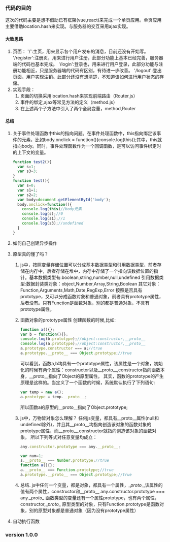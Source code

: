 ### 代码的目的
这次的代码主要是想不借助已有框架(vue,react)来完成一个单页应用。单页应用主要借助location.hash来实现。与服务器的交互采用ajax实现。
#### 大致思路
1. 页面：
   '/':主页，用来显示各个用户发布的消息，目前还没有开始写。
   '/register':注册页，用来进行用户注册，此部分功能上基本已经完善，服务器端的代码也基本完成。
   '/login':登录也，用来进行用户登录，此部分功能与注册功能相近，只是服务器端的代码有区别，有待进一步改善。
   '/logout':登出页面，用户实现注销。此部分还没有想清楚，不知道该如何进行用户状态的存储。
2. 实现手段：
   1. 页面的切换采用location.hash来实现前端路由（Router.js）
   2. 事件的绑定,ajax等常见方法的定义（method.js）
   3. 在上述两个子方法中引入了两个全局变量，method,Router

#### 总结
1. 关于事件处理函数中this的指向问题。在事件处理函数中，this指向绑定该事件的元素，比如body.onclick = function(){console.log(this)};其中，this就指向body。同时，事件处理函数作为一个回调函数，是可以访问事件绑定时的上下文的变量。

    ```js
    function test2(){
      var s=1;
      var s3=3;
    }
    function test(){
      var s=0;
      var s1=1;
      var s2=2;
      var body=document.getElementById('body');
      body.onclick=function(){
        console.log(this)//body元素
        console.log(s);//0
        console.log(s1);//1
        console.log(s3);//undefined
      }
    }
    ```

2. 如何自己创建异步操作
3. 原型真的懂了吗？
     1. js中，按照变量存储位置可以分成基本数据类型和引用数据类型，前者存储在内存中，后者存储在堆中，内存中存储了一个指向该数据位置的指针。基本数据类型有:boolean,string,number,null,undefined
         引用数据类型:数据封装类对象：object,Number,Array,String,Boolean
                     其它对象：Function,Arguments,Math,Date,RegExp,Error
        按照是否具有prototype，又可以分成函数对象和普通对象，前者具有prototype属性，后者没有。只有Function是函数对象，别的都是普通对象，不具有prototype属性。
     2. 函数对象的prototype属性
        创建函数的时候,比如:

        ```js
        function a(){};
        var b = function(){};
        console.log(b.prototype);//object:constructor,__proto__
        console.log(a.prototype);//object:constructor,__proto__
        a.prototype.constructor === a;//true
        a.prototype.__proto__ === Object.prototype;//true
        ```

        可以看到，函数a,b均具有一个prototype属性，该属性是一个对象，初始化的时候有两个属性：constructor以及__proto__,constructor指向函数本身，\__proto__指向了Object的原型属性。
        其实，函数的prototype的产生原理是这样的。当定义了一个函数的时候，系统默认执行了下列语句:

        ```js
        var temp = new a();
        a.prototype = temp.__proto__;
        ```

        所以函数a的原型的__proto__指向了Object.prototype;

     3. js中，万物皆对象怎么理解？
        任何js变量，都具有__proto__属性(null和undefined除外)，并且其__proto__均指向创造该对象的函数对象的prototype属性，而__proto__.constructor就指向创造该对象的函数对象。
        所以下列等式对任意变量均成立：

        ```js
        any.constructor.prototype === any.__proto__;
        ```

        ```js
        var num=1;
        s.__proto__ === Number.prototype;//true
        function a(){};
        a.__proto__ === Function.prototype;//true
        a.prototype.__proto__ === Object.prototype;//true
        ```

     4. 总结.
     js中任何一个变量，都是对象，都具有一个属性，\__proto__,该属性的值有两个属性，constructor和__proto__
     any.constructor.prototype === any.\__proto__
     函数类型的变量还有一个属性prototype，也有两个属性，constructor,\__proto__
     原型类型的对象，只有Function.prototype是函数对象，别的原型对象都是普通对象（因为没有prototype属性）
5. 自动执行函数


### version 1.0.0
